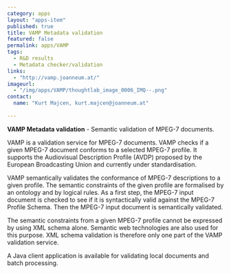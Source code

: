 ```yaml
---
category: apps
layout: "apps-item"
published: true
title: VAMP Metadata validation
featured: false
permalink: apps/VAMP
tags:
  - R&D results
  - Metadata checker/validation
links: 
  - "http://vamp.joanneum.at/"
imageurl: 
  - "/img/apps/VAMP/thoughtlab_image_0006_IMQ--.png"
contact: 
  name: "Kurt Majcen, kurt.majcen@joanneum.at"
  
---
```

**VAMP Metadata validation** - Semantic validation of MPEG-7 documents.

VAMP is a validation service for MPEG-7 documents. VAMP checks if a given MPEG-7 document conforms to a selected MPEG-7 profile. It supports the Audiovisual Description Profile (AVDP) proposed by the European Broadcasting Union and currently under standardisation.

VAMP semantically validates the conformance of MPEG-7 descriptions to a given profile. The semantic constraints of the given profile are formalised by an ontology and by logical rules. As a first step, the MPEG-7 input document is checked to see if it is syntactically valid against the MPEG-7 Profile Schema. Then the MPEG-7 input document is semantically validated.

The semantic constraints from a given MPEG-7 profile cannot be expressed by using XML schema alone. Semantic web technologies are also used for this purpose. XML schema validation is therefore only one part of the VAMP validation service.

A Java client application is available for validating local documents and batch processing.

